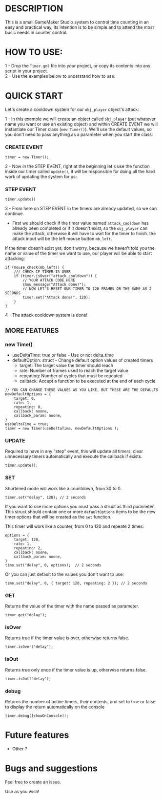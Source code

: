 # DESCRIPTION
This is a small GameMaker Studio system to control time counting in an easy and practical way, its intention is to be simple and to attend the most basic needs in counter control.
# HOW TO USE:
1 - Drop the `Timer.gml` file into your project, or copy its contents into any script in your project.
<br>
2 - Use the examples below to understand how to use:
# QUICK START
Let's create a cooldown system for our `obj_player` object's attack:


1 - In this example we will create an object called `obj_player` (put whatever name you want or use an existing object) and within CREATE EVENT we will instantiate our Timer class (`new Timer()`). We'll use the default values, so you don't need to pass anything as a parameter when you start the class:
### CREATE EVENT
```
timer = new Timer();
```
 2 - Now in the STEP EVENT, right at the beginning let's use the function inside our timer called `update()`, it will be responsible for doing all the hard work of updating the system for us:
### STEP EVENT
```
timer.update()
```
3 - From here on STEP EVENT in the timers are already updated, so we can continue.
- First we should check if the timer value named `attack_cooldown` has already been completed or if it doesn't exist, so the `obj_player` can make the attack, otherwise it will have to wait for the timer to finish. the attack input will be the left mouse button `mb_left`.

If the timer doesn't exist yet, don't worry, because we haven't told you the name or value of the timer we want to use, our player will be able to start attacking:
```
if (mouse_check(mb_left)) {
    /// CHECK IF TIMER IS OVER
    if (timer.isOver("attack_cooldown")) {
        // YOUR ATTACK CODE HERE
        show_message("Attack done!");
        // NOW LET'S RESET OUR TIMER TO 120 FRAMES OR THE SAME AS 2 SECONDS
        timer.set("Attack done!", 120);
    }
}
```
4 - The attack cooldown system is done!

## MORE FEATURES
### new Time()
- useDeltaTime: true or false - Use or not delta_time
- defaultOption: struct - Change default option values of created timers
  - target: The target value the timer should reach
  - rate: Number of frames used to reach the target value
  - repeating: Number of cycles that must be repeated
  - callback: Accept a function to be executed at the end of each cycle

```
// YOU CAN CHANGE THESE VALUES AS YOU LIKE, BUT THESE ARE THE DEFAULTS
newDefaultOptions = {
    target: 0,
    rate: 1,
    repeating: 0,
    callback: noone,
    callback_param: noone,
}
useDeltaTime = true;
timer = new Timer(useDeltaTime, newDefaultOptions );
```

### UPDATE
Required to have in any "step" event, this will update all timers, clear unnecessary timers automatically and execute the callback if exists.
```
timer.update();
```

### SET
Shortened mode will work like a countdown, from 30 to 0.
```
timer.set("delay", 120); // 2 seconds
```
If you want to use more options you must pass a struct as third parameter. This struct should contain one or more `defaultOptions` items to be the new timer options that will be created as the `set` function.

This timer will work like a counter, from 0 to 120 and repeate 2 times:
```
options = {
    target: 120,
    rate: 1,
    repeating: 2,
    callback: noone,
    callback_param: noone,
}
time.set("delay", 0, options);  // 2 seconds
```
Or you can just default to the values you don't want to use:
```
time.set("delay", 0, { target: 120, repeating: 2 }); // 2 seconds
```
### GET
Returns the value of the timer with the name passed as parameter.
```
timer.get("delay");	
```
### isOver
Returns true if the timer value is over, otherwise returns false.
```
timer.isOver("delay");
```
### isOut
Returns true only once if the timer value is up, otherwise returns false.
```
timer.isOut("delay");
```
### debug
Returns the number of active timers, their contents, and set to true or false to display the return automatically on the console
```
timer.debug([showOnConsole]);
```
# Future features
- Other ?

# Bugs and suggestions
Feel free to create an issue.

Use as you wish!